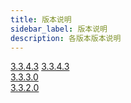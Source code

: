 ```yaml
---
title: 版本说明
sidebar_label: 版本说明
description: 各版本版本说明
---
```

[3.3.4.3](./3.3.4.3)
[3.3.4.3](./3.3.4.3)  
[3.3.3.0](./3.3.3.0)  
[3.3.2.0](./3.3.2.0)
